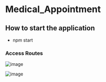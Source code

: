 # Medical_Appointment

## How to start the application

* npm start

### Access Routes


![image](https://github.com/Sengeki1/Medical_Appointment/assets/106749775/fe00ec5d-0871-4ec3-8c81-1c46ead216ba)


![image](https://github.com/Sengeki1/Medical_Appointment/assets/106749775/74d72b6e-0cd4-48fc-8856-9dab012d77be)

